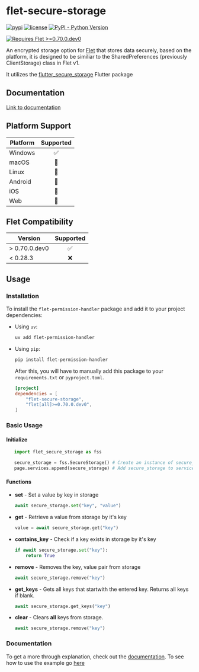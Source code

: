 # flet-secure-storage

[![pypi](https://img.shields.io/pypi/v/flet-secure-storage.svg)](https://pypi.python.org/pypi/flet-secure-storage)
[![license](https://img.shields.io/github/license/td3447/flet-secure-storage.svg)](https://github.com/td3447/flet-secure-storage/blob/main/LICENSE)
[![PyPI - Python Version](https://img.shields.io/pypi/pyversions/flet-secure-storage)](https://pypi.python.org/pypi/flet-secure-storage)

[![Requires Flet >=0.70.0.dev0](https://img.shields.io/badge/Flet-%3E%3D0.70.0.dev0-blue)](https://pypi.org/project/flet/#history)


An encrypted storage option for [Flet](https://flet.dev) that stores data securely, based on the platform, it is designed to be similiar to the SharedPreferences (previously ClientStorage) class in Flet v1.

It utilizes the [flutter_secure_storage](https://pub.dev/packages/flutter_secure_storage) Flutter package

## Documentation

[Link to documentation](https://td3447.github.io/flet-secure-storage/)

## Platform Support
<!-- https://emojipedia.org/ -->
| Platform   | Supported      |
|------------|:-------------:|
| Windows    | ✅            |
| macOS      | 🚧            |
| Linux      | 🚧            |
| Android    | 🚧            |
| iOS        | 🚧            |
| Web        | 🚧            |

## Flet Compatibility

| Version       | Supported   |
|---------------|:-----------:|
| > 0.70.0.dev0 | ✅         |
| < 0.28.3      | ❌         |

## Usage

### Installation

To install the `flet-permission-handler` package and add it to your project dependencies:

- Using `uv`:
    ```bash
    uv add flet-permission-handler
    ```

- Using `pip`:
    ```bash
    pip install flet-permission-handler
    ```
    After this, you will have to manually add this package to your `requirements.txt` or `pyproject.toml`.

    ```toml
    [project]
    dependencies = [
        "flet-secure-storage",
        "flet[all]>=0.70.0.dev0",
    ]
    ```

### Basic Usage

#### Initialize
 ```python
    import flet_secure_storage as fss

    secure_storage = fss.SecureStorage() # Create an instance of secure_storage
    page.services.append(secure_storage) # Add secure_storage to services
```

#### Functions

- **set** - Set a value by key in storage

    ```python
    await secure_storage.set("key", "value")
    ```

- **get** - Retrieve a value from storage by it's key

    ```python
    value = await secure_storage.get("key")
    ```

- **contains_key** - Check if a key exists in storage by it's key

    ```python
    if await secure_storage.set("key"):
        return True
    ```

- **remove** - Removes the key, value pair from storage

    ```python
    await secure_storage.remove("key")
    ```

- **get_keys** - Gets all keys that startwith the entered key. Returns all keys if blank.

    ```python
    await secure_storage.get_keys("key")
    ```

- **clear** - Clears **all** keys from storage.

    ```python
    await secure_storage.remove("key")
    ```


### Documentation

To get a more through explanation, check out the [documentation](https://td3447.github.io/flet-secure-storage/).
To see how to use the example go [here](examples/flet_secure_storage_example/README.md)
